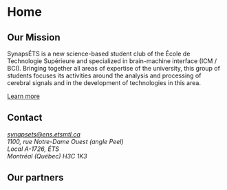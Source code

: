 # Home

## Our Mission

SynapsÉTS is a new science-based student club of the École de Technologie Supérieure and specialized in brain-machine interface (ICM / BCI). Bringing together all areas of expertise of the university, this group of students focuses its activities around the analysis and processing of cerebral signals and in the development of technologies in this area.

[Learn more](/en/projects/)

## Contact
<address>
<a href="mailto:synapsets@ens.etsmtl.ca">synapsets@ens.etsmtl.ca</a><br>
1100, rue Notre-Dame Ouest (angle Peel)<br>
Local A-1726, ÉTS<br>
Montréal (Québec) H3C 1K3<br>
</address>

## Our partners

<ShowListOfPartners/>